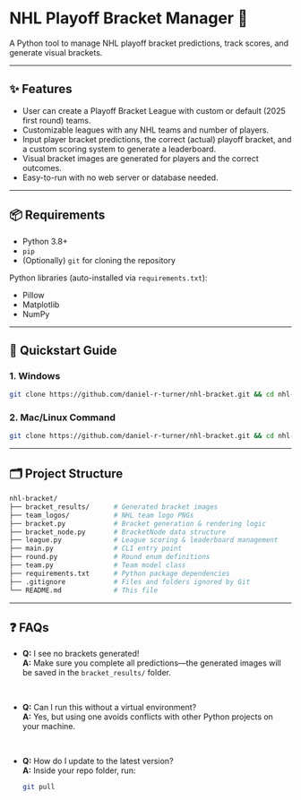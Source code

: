 # NHL Playoff Bracket Manager 🏒

A Python tool to manage NHL playoff bracket predictions, track scores, and generate visual brackets.

---

## ✨ Features
- User can create a Playoff Bracket League with custom or default (2025 first round) teams.
- Customizable leagues with any NHL teams and number of players.
- Input player bracket predictions, the correct (actual) playoff bracket, and a custom scoring system to generate a leaderboard.
- Visual bracket images are generated for players and the correct outcomes.  
- Easy-to-run with no web server or database needed.

---

## 📦 Requirements

- Python 3.8+  
- `pip`  
- (Optionally) `git` for cloning the repository  

Python libraries (auto-installed via `requirements.txt`):  
- Pillow  
- Matplotlib  
- NumPy

---

## 🚀 Quickstart Guide

### 1. Windows
```bash
git clone https://github.com/daniel-r-turner/nhl-bracket.git && cd nhl-bracket && setup.bat
```

### 2. Mac/Linux Command
```bash
git clone https://github.com/daniel-r-turner/nhl-bracket.git && cd nhl-bracket && chmod +x setup.sh && ./setup.sh
```
---

## 🗂 Project Structure
```graphql
nhl-bracket/
├── bracket_results/      # Generated bracket images
├── team_logos/           # NHL team logo PNGs
├── bracket.py            # Bracket generation & rendering logic
├── bracket_node.py       # BracketNode data structure
├── league.py             # League scoring & leaderboard management
├── main.py               # CLI entry point
├── round.py              # Round enum definitions
├── team.py               # Team model class
├── requirements.txt      # Python package dependencies
├── .gitignore            # Files and folders ignored by Git
└── README.md             # This file
```

---

## ❓ FAQs

- **Q:** I see no brackets generated!  
  **A:** Make sure you complete all predictions—the generated images will be saved in the `bracket_results/` folder.

<br>

- **Q:** Can I run this without a virtual environment?  
  **A:** Yes, but using one avoids conflicts with other Python projects on your machine.

<br>

- **Q:** How do I update to the latest version?  
  **A:** Inside your repo folder, run:
  ```bash
  git pull
  ```
